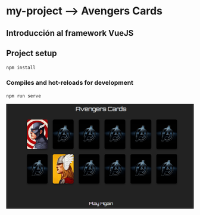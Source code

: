 # my-project --> Avengers Cards
## Introducción al framework VueJS



## Project setup
```
npm install
```

### Compiles and hot-reloads for development
```
npm run serve
```

![Captura Proyecto](src/assets/CapturaProyecto.png)
